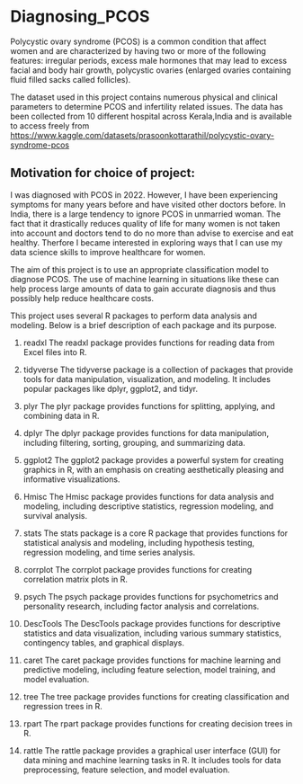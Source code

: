 # Diagnosing_PCOS
Polycystic ovary syndrome (PCOS) is a common condition that affect women and are characterized by having two or more of the following features: irregular periods, excess male hormones that may lead to excess facial and body hair growth, polycystic ovaries (enlarged ovaries containing fluid filled sacks called follicles). 

The dataset used in this project contains numerous physical and clinical parameters to determine PCOS and infertility related issues. The data has been collected from 10 different hospital across Kerala,India and is available to access freely from https://www.kaggle.com/datasets/prasoonkottarathil/polycystic-ovary-syndrome-pcos

## Motivation for choice of project:
I was diagnosed with PCOS in 2022. However, I have been experiencing symptoms for many years before and have visited other doctors before. In India, there is a large tendency to ignore PCOS in unmarried woman. The fact that it drastically reduces quality of life for many women is not taken into account and doctors tend to do no more than advise to exercise and eat healthy. Therfore I became interested in exploring ways that I can use my data science skills to improve healthcare for women.

The aim of this project is to use an appropriate classification model to diagnose PCOS. The use of machine learning in situations like these can help process large amounts of data to gain accurate diagnosis and thus possibly help reduce healthcare costs.

This project uses several R packages to perform data analysis and modeling. Below is a brief description of each package and its purpose.

1. readxl
The readxl package provides functions for reading data from Excel files into R.

2. tidyverse
The tidyverse package is a collection of packages that provide tools for data manipulation, visualization, and modeling. It includes popular packages like dplyr, ggplot2, and tidyr.

3. plyr
The plyr package provides functions for splitting, applying, and combining data in R.

4. dplyr
The dplyr package provides functions for data manipulation, including filtering, sorting, grouping, and summarizing data.

5. ggplot2
The ggplot2 package provides a powerful system for creating graphics in R, with an emphasis on creating aesthetically pleasing and informative visualizations.

6. Hmisc
The Hmisc package provides functions for data analysis and modeling, including descriptive statistics, regression modeling, and survival analysis.

7. stats
The stats package is a core R package that provides functions for statistical analysis and modeling, including hypothesis testing, regression modeling, and time series analysis.

7. corrplot
The corrplot package provides functions for creating correlation matrix plots in R.

8. psych
The psych package provides functions for psychometrics and personality research, including factor analysis and correlations.

9. DescTools
The DescTools package provides functions for descriptive statistics and data visualization, including various summary statistics, contingency tables, and graphical displays.

10. caret
The caret package provides functions for machine learning and predictive modeling, including feature selection, model training, and model evaluation.

11. tree
The tree package provides functions for creating classification and regression trees in R.

12. rpart
The rpart package provides functions for creating decision trees in R.

13. rattle
The rattle package provides a graphical user interface (GUI) for data mining and machine learning tasks in R. It includes tools for data preprocessing, feature selection, and model evaluation.
